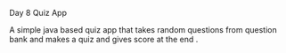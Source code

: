 Day 8 Quiz App

A simple java based quiz app that takes random questions from question bank and makes a quiz and gives score at the end .
